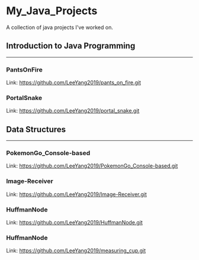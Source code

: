 # My_Java_Projects
A collection of java projects I've worked on.

## Introduction to Java Programming
<hr>

### PantsOnFire

Link: https://github.com/LeeYang2019/pants_on_fire.git

### PortalSnake

Link: https://github.com/LeeYang2019/portal_snake.git
<br>

## Data Structures
<hr>

### PokemonGo_Console-based

Link: https://github.com/LeeYang2019/PokemonGo_Console-based.git

### Image-Receiver

Link: https://github.com/LeeYang2019/Image-Receiver.git 

### HuffmanNode

Link: https://github.com/LeeYang2019/HuffmanNode.git

### HuffmanNode

Link: https://github.com/LeeYang2019/measuring_cup.git
